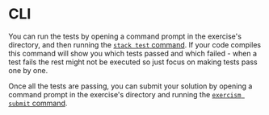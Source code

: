 # CLI

You can run the tests by opening a command prompt in the exercise's directory, and then running the [`stack test` command][docs-stack-test]. If your code compiles this command will show you which tests passed and which failed - when a test fails the rest might not be executed so just focus on making tests pass one by one.

Once all the tests are passing, you can submit your solution by opening a command prompt in the exercise's directory and running the [`exercism submit` command][docs-exercism-cli].

[docs-stack-test]: https://docs.haskellstack.org/en/stable/build_command/
[docs-exercism-cli]: https://exercism.io/cli
